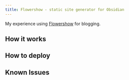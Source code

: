 ```yaml
---
title: Flowershow - static site generator for Obsidian
---
```

My experience using [Flowershow](https://flowershow.app/) for blogging.

## How it works


## How to deploy


## Known Issues
